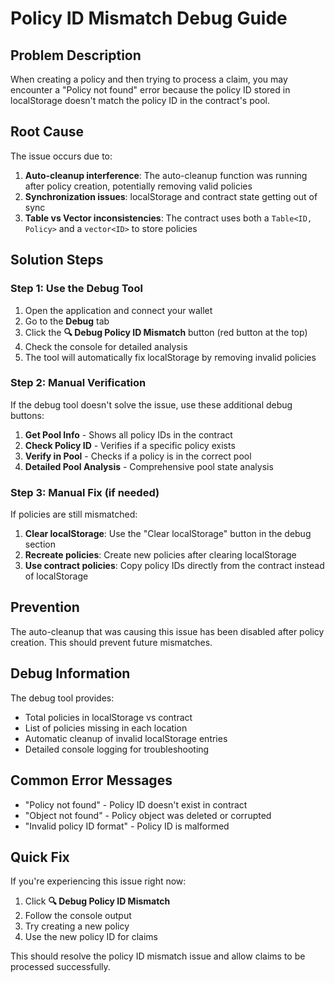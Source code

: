 # Policy ID Mismatch Debug Guide

## Problem Description
When creating a policy and then trying to process a claim, you may encounter a "Policy not found" error because the policy ID stored in localStorage doesn't match the policy ID in the contract's pool.

## Root Cause
The issue occurs due to:
1. **Auto-cleanup interference**: The auto-cleanup function was running after policy creation, potentially removing valid policies
2. **Synchronization issues**: localStorage and contract state getting out of sync
3. **Table vs Vector inconsistencies**: The contract uses both a `Table<ID, Policy>` and a `vector<ID>` to store policies

## Solution Steps

### Step 1: Use the Debug Tool
1. Open the application and connect your wallet
2. Go to the **Debug** tab
3. Click the **🔍 Debug Policy ID Mismatch** button (red button at the top)
4. Check the console for detailed analysis
5. The tool will automatically fix localStorage by removing invalid policies

### Step 2: Manual Verification
If the debug tool doesn't solve the issue, use these additional debug buttons:

1. **Get Pool Info** - Shows all policy IDs in the contract
2. **Check Policy ID** - Verifies if a specific policy exists
3. **Verify in Pool** - Checks if a policy is in the correct pool
4. **Detailed Pool Analysis** - Comprehensive pool state analysis

### Step 3: Manual Fix (if needed)
If policies are still mismatched:

1. **Clear localStorage**: Use the "Clear localStorage" button in the debug section
2. **Recreate policies**: Create new policies after clearing localStorage
3. **Use contract policies**: Copy policy IDs directly from the contract instead of localStorage

## Prevention
The auto-cleanup that was causing this issue has been disabled after policy creation. This should prevent future mismatches.

## Debug Information
The debug tool provides:
- Total policies in localStorage vs contract
- List of policies missing in each location
- Automatic cleanup of invalid localStorage entries
- Detailed console logging for troubleshooting

## Common Error Messages
- "Policy not found" - Policy ID doesn't exist in contract
- "Object not found" - Policy object was deleted or corrupted
- "Invalid policy ID format" - Policy ID is malformed

## Quick Fix
If you're experiencing this issue right now:
1. Click **🔍 Debug Policy ID Mismatch**
2. Follow the console output
3. Try creating a new policy
4. Use the new policy ID for claims

This should resolve the policy ID mismatch issue and allow claims to be processed successfully. 